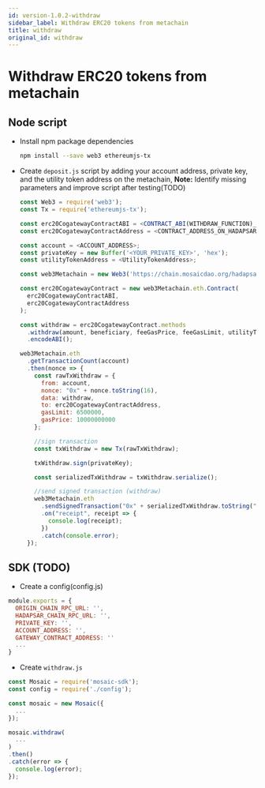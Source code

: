 ```yaml
---
id: version-1.0.2-withdraw
sidebar_label: Withdraw ERC20 tokens from metachain
title: withdraw
original_id: withdraw
---
```


# Withdraw ERC20 tokens from metachain

## Node script

  - Install npm package dependencies
    ```sh
    npm install --save web3 ethereumjs-tx
    ```
  - Create `deposit.js` script by adding your account address, private key, and the utility token address on the metachain,
    **Note:** Identify missing parameters and improve script after testing(TODO)

    ```js
    const Web3 = require('web3');
    const Tx = require('ethereumjs-tx');

    const erc20CogatewayContractABI = <CONTRACT_ABI(WITHDRAW_FUNCTION)_ON_HADAPSAR_TESTNET>;
    const erc20CogatewayContractAddress = <CONTRACT_ADDRESS_ON_HADAPSAR_TESTNET>;

    const account = <ACCOUNT_ADDRESS>;
    const privateKey = new Buffer('<YOUR_PRIVATE_KEY>', 'hex');
    const utilityTokenAddress = <UtilityTokenAddress>;

    const web3Metachain = new Web3('https://chain.mosaicdao.org/hadapsar');

    const erc20CogatewayContract = new web3Metachain.eth.Contract(
      erc20CogatewayContractABI,
      erc20CogatewayContractAddress
    );

    const withdraw = erc20CogatewayContract.methods
      .withdraw(amount, beneficiary, feeGasPrice, feeGasLimit, utilityTokenAddress)
      .encodeABI();

    web3Metachain.eth
      .getTransactionCount(account)
      .then(nonce => {
        const rawTxWithdraw = {
          from: account,
          nonce: "0x" + nonce.toString(16),
          data: withdraw,
          to: erc20CogatewayContractAddress,
          gasLimit: 6500000,
          gasPrice: 10000000000
        };

        //sign transaction
        const txWithdraw = new Tx(rawTxWithdraw);

        txWithdraw.sign(privateKey);

        const serializedTxWithdraw = txWithdraw.serialize();

        //send signed transaction (withdraw)
        web3Metachain.eth
          .sendSignedTransaction("0x" + serializedTxWithdraw.toString("hex"))
          .on("receipt", receipt => {
            console.log(receipt);
          })
          .catch(console.error);
      });
    ```

## SDK (TODO)

  - Create a config(config.js)

  ```js
  module.exports = {
    ORIGIN_CHAIN_RPC_URL: '',
    HADAPSAR_CHAIN_RPC_URL: '',
    PRIVATE_KEY: '',
    ACCOUNT_ADDRESS: '',
    GATEWAY_CONTRACT_ADDRESS: ''
    ...
  }
  ```

  - Create `withdraw.js`

  ```js
  const Mosaic = require('mosaic-sdk');
  const config = require('./config');

  const mosaic = new Mosaic({
    ...
  });

  mosaic.withdraw(
    ...
  )
  .then()
  .catch(error => {
    console.log(error);
  });
  ```
